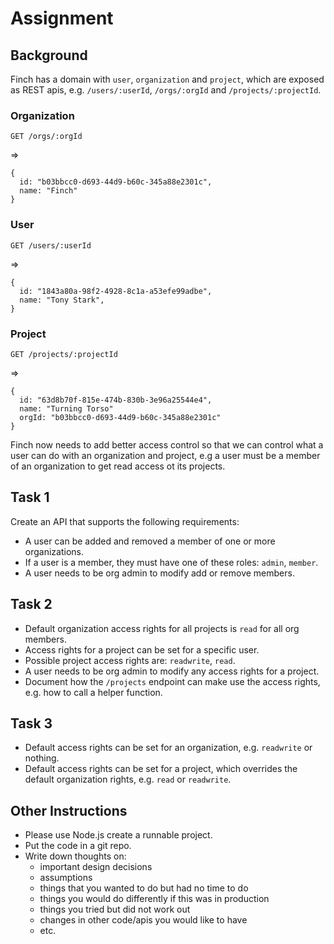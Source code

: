 # Assignment

## Background

Finch has a domain with `user`, `organization` and `project`, which are exposed as REST apis, e.g. `/users/:userId`, `/orgs/:orgId` and `/projects/:projectId`.

### Organization
```
GET /orgs/:orgId
```
=>
```
{
  id: "b03bbcc0-d693-44d9-b60c-345a88e2301c",
  name: "Finch"
}
```

### User
```
GET /users/:userId
```
=>
```
{
  id: "1843a80a-98f2-4928-8c1a-a53efe99adbe",
  name: "Tony Stark",
}
```

### Project
```
GET /projects/:projectId
```
=>
```
{
  id: "63d8b70f-815e-474b-830b-3e96a25544e4",
  name: "Turning Torso"
  orgId: "b03bbcc0-d693-44d9-b60c-345a88e2301c"
}
```

Finch now needs to add better access control so that we can control what a user can do with an organization and project, e.g a user must be a member of an organization to get read access ot its projects.

## Task 1
Create an API that supports the following requirements:
* A user can be added and removed a member of one or more organizations.
* If a user is a member, they must have one of these roles: `admin`, `member`.
* A user needs to be org admin to modify add or remove members.

## Task 2
* Default organization access rights for all projects is `read` for all org members.
* Access rights for a project can be set for a specific user.
* Possible project access rights are: `readwrite`, `read`.
* A user needs to be org admin to modify any access rights for a project.
* Document how the `/projects` endpoint can make use the access rights, e.g. how to call a helper function.

## Task 3
* Default access rights can be set for an organization, e.g. `readwrite` or nothing.
* Default access rights can be set for a project, which overrides the default organization rights, e.g. `read` or `readwrite`.

## Other Instructions

* Please use Node.js create a runnable project.
* Put the code in a git repo.
* Write down thoughts on:
  * important design decisions
  * assumptions
  * things that you wanted to do but had no time to do
  * things you would do differently if this was in production
  * things you tried but did not work out
  * changes in other code/apis you would like to have
  * etc.

